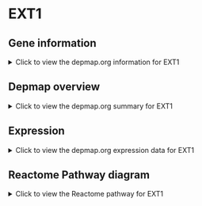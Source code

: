 <h1>EXT1</h1>

<h2>Gene information</h2>
<details>
  <summary>Click to view the depmap.org information for EXT1</summary>
  <p><a href="https://depmap.org/portal/gene/EXT1?tab=about" target="_BLANK">Open page in a new tab...</a></p>
  <iframe src="https://depmap.org/portal/gene/EXT1?tab=about" style="border:none;width:100%;height:800px"></iframe>
</details>

<h2>Depmap overview</h2>
<details>
  <summary>Click to view the depmap.org summary for EXT1</summary>
  <p><a href="https://depmap.org/portal/gene/EXT1?tab=overview" target="_BLANK">Open page in a new tab...</a></p>
  <iframe src="https://depmap.org/portal/gene/EXT1?tab=overview" style="border:none;width:100%;height:800px"></iframe>
</details>

<h2>Expression</h2>
<details>
  <summary>Click to view the depmap.org expression data for EXT1</summary>
  <p><a href="https://depmap.org/portal/gene/EXT1?tab=characterization" target="_BLANK">Open page in a new tab...</a></p>
  <iframe src="https://depmap.org/portal/gene/EXT1?tab=characterization" style="border:none;width:100%;height:800px"></iframe>
</details>



<h2>Reactome Pathway diagram</h2>
<details>
  <summary>Click to view the Reactome pathway for EXT1</summary>
  <p><a href="https://reactome.org/PathwayBrowser/#/R-HSA-3656253" target="_BLANK">Open page in a new tab...</a></p>
  <p>Defective EXT1 causes exostoses 1, TRPS2 and CHDS</p>
<iframe src="https://reactome.org/PathwayBrowser/#/R-HSA-3656253" style="border:none;width:100%;height:800px"></iframe>
</details>



